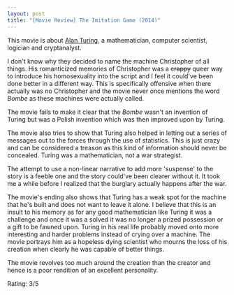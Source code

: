 ```yaml
---
layout: post
title: "[Movie Review] The Imitation Game (2014)"
---
```


This movie is about [Alan Turing](http://en.wikipedia.org/wiki/Alan_Turing), a mathematician, computer scientist, logician and cryptanalyst.

I don't know why they decided to name the machine Christopher of all things.
His romanticized memories of Christopher was a <del>crappy</del> queer way to introduce his homosexuality into the script and I feel it could've been done better in a different way.
This is specifically offensive when there actually was no Christopher and the movie never once mentions the word *Bombe* as these machines were actually called.

The movie fails to make it clear that the *Bombe* wasn't an invention of Turing but was a Polish invention which was then improved upon by Turing.

The movie also tries to show that Turing also helped in letting out a series of messages out to the forces through the use of statistics.
This is just crazy and can be considered a treason as this kind of information should never be concealed.
Turing was a mathematician, not a war strategist.

The attempt to use a non-linear narrative to add more 'suspense' to the story is a feeble one and the story could've been clearer without it.
It took me a while before I realized that the burglary actually happens after the war.

The movie's ending also shows that Turing has a weak spot for the machine that he's built and does not want to leave it alone.
I believe that this is an insult to his memory as for any good mathematician like Turing it was a challenge and once it was a solved it was no longer a prized possession or a gift to be fawned upon.
Turing in his real life probably moved onto more interesting and harder problems instead of crying over a machine.
The movie portrays him as a hopeless dying scientist who mourns the loss of his creation when clearly he was capable of better things.

The movie revolves too much around the creation than the creator and hence is a poor rendition of an excellent personality.

Rating: 3/5
